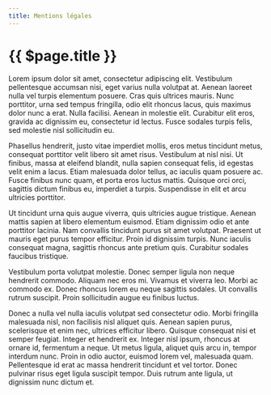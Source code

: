 ```yaml
---
title: Mentions légales
---
```


# {{ $page.title }}

Lorem ipsum dolor sit amet, consectetur adipiscing elit. Vestibulum pellentesque accumsan nisi, eget varius nulla volutpat at. Aenean laoreet nulla vel turpis elementum posuere. Cras quis ultrices mauris. Nunc porttitor, urna sed tempus fringilla, odio elit rhoncus lacus, quis maximus dolor nunc a erat. Nulla facilisi. Aenean in molestie elit. Curabitur elit eros, gravida ac dignissim eu, consectetur id lectus. Fusce sodales turpis felis, sed molestie nisl sollicitudin eu.

Phasellus hendrerit, justo vitae imperdiet mollis, eros metus tincidunt metus, consequat porttitor velit libero sit amet risus. Vestibulum at nisl nisi. Ut finibus, massa at eleifend blandit, nulla sapien consequat felis, id egestas velit enim a lacus. Etiam malesuada dolor tellus, ac iaculis quam posuere ac. Fusce finibus nunc quam, et porta eros luctus mattis. Quisque orci orci, sagittis dictum finibus eu, imperdiet a turpis. Suspendisse in elit et arcu ultricies porttitor.

Ut tincidunt urna quis augue viverra, quis ultricies augue tristique. Aenean mattis sapien at libero elementum euismod. Etiam dignissim odio et ante porttitor lacinia. Nam convallis tincidunt purus sit amet volutpat. Praesent ut mauris eget purus tempor efficitur. Proin id dignissim turpis. Nunc iaculis consequat magna, sagittis rhoncus ante pretium quis. Curabitur sodales faucibus tristique.

Vestibulum porta volutpat molestie. Donec semper ligula non neque hendrerit commodo. Aliquam nec eros mi. Vivamus et viverra leo. Morbi ac commodo ex. Donec rhoncus lorem eu neque sagittis sodales. Ut convallis rutrum suscipit. Proin sollicitudin augue eu finibus luctus.

Donec a nulla vel nulla iaculis volutpat sed consectetur odio. Morbi fringilla malesuada nisl, non facilisis nisl aliquet quis. Aenean sapien purus, scelerisque et enim nec, ultrices efficitur libero. Quisque consequat nisi et semper feugiat. Integer et hendrerit ex. Integer nisl ipsum, rhoncus at ornare id, fermentum a neque. Ut metus ligula, aliquet quis arcu in, tempor interdum nunc. Proin in odio auctor, euismod lorem vel, malesuada quam. Pellentesque id erat ac massa hendrerit tincidunt et vel tortor. Donec pulvinar risus eget ligula suscipit tempor. Duis rutrum ante ligula, ut dignissim nunc dictum et.
